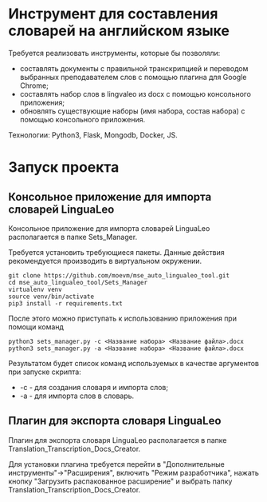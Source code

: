 # Инструмент для составления словарей на английском языке
Требуется реализовать инструменты, которые бы позволяли:

* составлять документы с правильной транскрипцией и переводом выбранных преподавателем слов с помощью плагина для Google Chrome;
* составлять набор слов в lingvaleo из docx с помощью консольного приложения;
* обновлять существующие наборы (имя набора, состав набора) с помощью консольного приложения.

Технологии: Python3, Flask, Mongodb, Docker, JS.

# Запуск проекта

## Консольное приложение для импорта словарей LinguaLeo

Консольное приложение для импорта словарей LinguaLeo располагается в папке Sets_Manager.

Требуется установить требующиеся пакеты. Данные действия рекомендуется производить в виртуальном окружении.
```
git clone https://github.com/moevm/mse_auto_lingualeo_tool.git
cd mse_auto_lingualeo_tool/Sets_Manager
virtualenv venv
source venv/bin/activate
pip3 install -r requirements.txt
```
После этого можно приступать к использованию приложения при помощи команд
```
python3 sets_manager.py -c <Название набора> <Название файла>.docx
python3 sets_manager.py -a <Название набора> <Название файла>.docx
```
Результатом будет список команд используемых в качестве аргументов при запуске скрипта:
* -c - для создания словаря и импорта слов;
* -a - для импорта слов в словарь.

## Плагин для экспорта словаря LinguaLeo

Плагин для экспорта словаря LinguaLeo располагается в папке Translation_Transcription_Docs_Creator.

Для установки плагина требуется перейти в "Дополнительные инструменты"->"Расширения", включить "Режим разработчика", нажать кнопку "Загрузить распакованное расширение" и выбрать папку Translation_Transcription_Docs_Creator.
